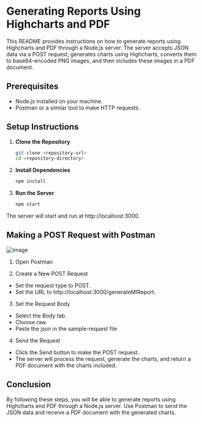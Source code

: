 # Generating Reports Using Highcharts and PDF

This README provides instructions on how to generate reports using Highcharts and PDF through a Node.js server. The server accepts JSON data via a POST request, generates charts using Highcharts, converts them to base64-encoded PNG images, and then includes these images in a PDF document.

## Prerequisites

- Node.js installed on your machine.
- Postman or a similar tool to make HTTP requests.

## Setup Instructions

1. **Clone the Repository**

   ```bash
   git clone <repository-url>
   cd <repository-directory>
   ```

2. **Install Dependencies**

   ```bash
   npm install
   ```

3. **Run the Server**

   ```bash
   npm start
   ```

The server will start and run at http://localhost:3000.

## Making a POST Request with Postman

![image](https://github.com/dan-matthew/pdf-generator/assets/98776588/2a61422a-26a7-4e72-aba4-b4ffbbf57772)


1. Open Postman

2. Create a New POST Request

- Set the request type to POST.
- Set the URL to http://localhost:3000/generateMIReport.

3. Set the Request Body

- Select the Body tab.
- Choose raw.
- Paste the json in the sample-request file

4. Send the Request

- Click the Send button to make the POST request.
- The server will process the request, generate the charts, and return a PDF document with the charts included.

## Conclusion

By following these steps, you will be able to generate reports using Highcharts and PDF through a Node.js server. Use Postman to send the JSON data and receive a PDF document with the generated charts.
